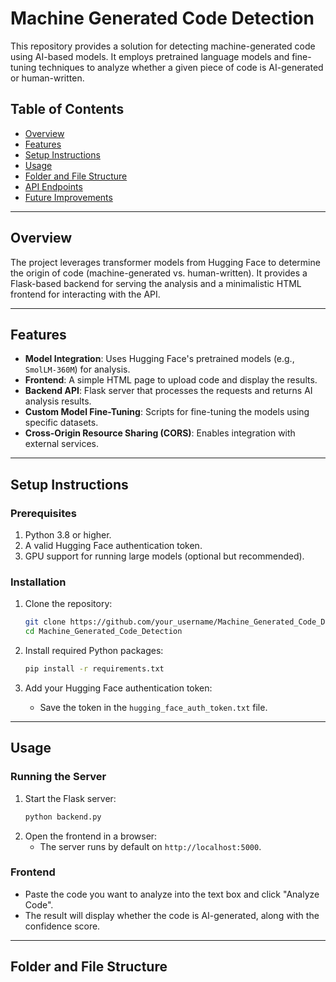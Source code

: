 # Machine Generated Code Detection

This repository provides a solution for detecting machine-generated code using AI-based models. It employs pretrained language models and fine-tuning techniques to analyze whether a given piece of code is AI-generated or human-written.

## Table of Contents
- [Overview](#overview)
- [Features](#features)
- [Setup Instructions](#setup-instructions)
- [Usage](#usage)
- [Folder and File Structure](#folder-and-file-structure)
- [API Endpoints](#api-endpoints)
- [Future Improvements](#future-improvements)

---

## Overview

The project leverages transformer models from Hugging Face to determine the origin of code (machine-generated vs. human-written). It provides a Flask-based backend for serving the analysis and a minimalistic HTML frontend for interacting with the API.

---

## Features

- **Model Integration**: Uses Hugging Face's pretrained models (e.g., `SmolLM-360M`) for analysis.
- **Frontend**: A simple HTML page to upload code and display the results.
- **Backend API**: Flask server that processes the requests and returns AI analysis results.
- **Custom Model Fine-Tuning**: Scripts for fine-tuning the models using specific datasets.
- **Cross-Origin Resource Sharing (CORS)**: Enables integration with external services.

---

## Setup Instructions

### Prerequisites
1. Python 3.8 or higher.
2. A valid Hugging Face authentication token.
3. GPU support for running large models (optional but recommended).

### Installation

1. Clone the repository:
    ```bash
    git clone https://github.com/your_username/Machine_Generated_Code_Detection.git
    cd Machine_Generated_Code_Detection
    ```

2. Install required Python packages:
    ```bash
    pip install -r requirements.txt
    ```

3. Add your Hugging Face authentication token:
    - Save the token in the `hugging_face_auth_token.txt` file.

---

## Usage

### Running the Server
1. Start the Flask server:
    ```bash
    python backend.py
    ```
2. Open the frontend in a browser:
    - The server runs by default on `http://localhost:5000`.

### Frontend
- Paste the code you want to analyze into the text box and click "Analyze Code".
- The result will display whether the code is AI-generated, along with the confidence score.

---

## Folder and File Structure

